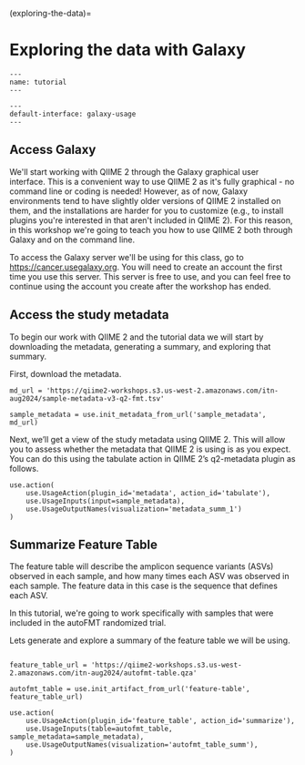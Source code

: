 (exploring-the-data)=
# Exploring the data with Galaxy
```{usage-scope}
---
name: tutorial
---
```

```{usage-selector}
---
default-interface: galaxy-usage
---
```

## Access Galaxy

We'll start working with QIIME 2 through the Galaxy graphical user interface.
This is a convenient way to use QIIME 2 as it's fully graphical - no command line or coding is needed!
However, as of now, Galaxy environments tend to have slightly older versions of QIIME 2 installed on them, and the installations are harder for you to customize (e.g., to install plugins you're interested in that aren't included in QIIME 2).
For this reason, in this workshop we're going to teach you how to use QIIME 2 both through Galaxy and on the command line.

To access the Galaxy server we'll be using for this class, go to https://cancer.usegalaxy.org.
You will need to create an account the first time you use this server.
This server is free to use, and you can feel free to continue using the account you create after the workshop has ended.

## Access the study metadata

To begin our work with QIIME 2 and the tutorial data we will
start by downloading the metadata, generating a summary, and exploring
that summary.

First, download the metadata.

```{usage}
md_url = 'https://qiime2-workshops.s3.us-west-2.amazonaws.com/itn-aug2024/sample-metadata-v3-q2-fmt.tsv'

sample_metadata = use.init_metadata_from_url('sample_metadata', md_url)
```

Next, we’ll get a view of the study metadata using QIIME 2. This will allow you to assess whether the metadata that QIIME 2 is using is as you expect. You can do this using the tabulate action in QIIME 2’s q2-metadata plugin as follows.

```{usage}
use.action(
    use.UsageAction(plugin_id='metadata', action_id='tabulate'),
    use.UsageInputs(input=sample_metadata),
    use.UsageOutputNames(visualization='metadata_summ_1')
)
```

## Summarize Feature Table

The feature table will describe the amplicon sequence variants (ASVs) observed in each sample, and how many times each ASV was observed in each sample. The feature data in this case is the sequence that defines each ASV.

In this tutorial, we're going to work specifically with samples that were
included in the autoFMT randomized trial.

Lets generate and explore a summary of the feature table we will be using.

```{usage}

feature_table_url = 'https://qiime2-workshops.s3.us-west-2.amazonaws.com/itn-aug2024/autofmt-table.qza'

autofmt_table = use.init_artifact_from_url('feature-table', feature_table_url)
```

```{usage}
use.action(
    use.UsageAction(plugin_id='feature_table', action_id='summarize'),
    use.UsageInputs(table=autofmt_table, sample_metadata=sample_metadata),
    use.UsageOutputNames(visualization='autofmt_table_summ'),
)
```
